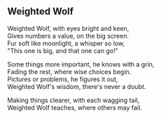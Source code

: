 ## Weighted Wolf

Weighted Wolf, with eyes bright and keen,   
Gives numbers a value, on the big screen.  
Fur soft like moonlight, a whisper so low,  
"This one is big, and that one can go!"  

Some things more important, he knows with a grin,  
Fading the rest, where wise choices begin.  
Pictures or problems, he figures it out,   
Weighted Wolf's wisdom, there's never a doubt.  

Making things clearer, with each wagging tail,  
Weighted Wolf teaches, where others may fail.  